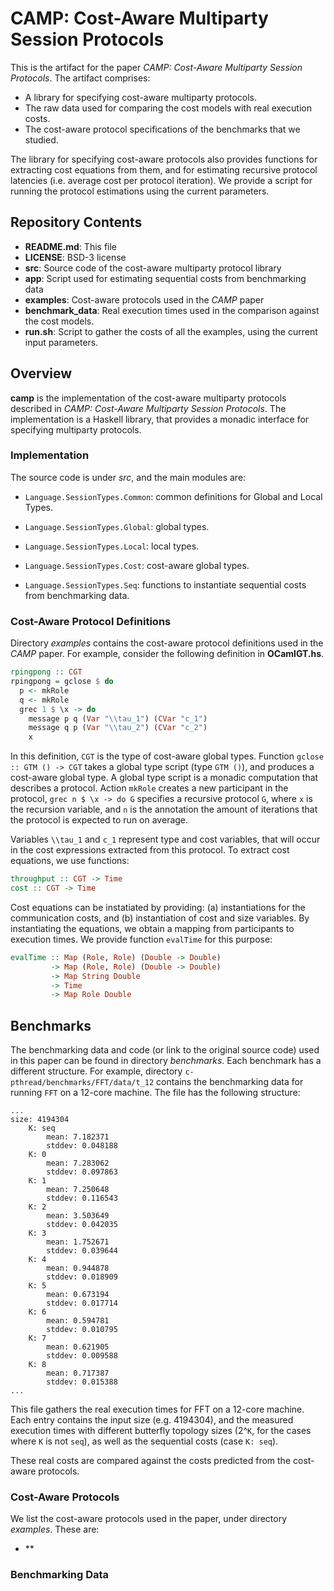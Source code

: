 # CAMP: Cost-Aware Multiparty Session Protocols

This is the artifact for the paper *CAMP: Cost-Aware Multiparty Session Protocols*.
The artifact comprises:

- A library for specifying cost-aware multiparty protocols.
- The raw data used for comparing the cost models with real execution costs.
- The cost-aware protocol specifications of the benchmarks that we studied.

The library for specifying cost-aware protocols also provides functions for
extracting cost equations from them, and for estimating recursive protocol
latencies (i.e. average cost per protocol iteration). We provide a script for
running the protocol estimations using the current parameters.

## Repository Contents

* **README.md**: This file
* **LICENSE**: BSD-3 license
* **src**: Source code of the cost-aware multiparty protocol library
* **app**: Script used for estimating sequential costs from benchmarking data
* **examples**: Cost-aware protocols used in the *CAMP* paper
* **benchmark_data**: Real execution times used in the comparison against the
  cost models.
* **run.sh**: Script to gather the costs of all the examples, using the current
  input parameters.

## Overview

**camp** is the implementation of the cost-aware multiparty protocols described
in *CAMP: Cost-Aware Multiparty Session Protocols*.  The implementation is a
Haskell library, that provides a monadic interface for specifying multiparty
protocols.

### Implementation

The source code is under *src*, and the main modules are:

- `Language.SessionTypes.Common`: common definitions for Global and Local Types.

- `Language.SessionTypes.Global`: global types.

- `Language.SessionTypes.Local`: local types.

- `Language.SessionTypes.Cost`: cost-aware global types.

- `Language.SessionTypes.Seq`: functions to instantiate sequential costs from
  benchmarking data.

### Cost-Aware Protocol Definitions

Directory *examples* contains the cost-aware protocol definitions used in the
*CAMP* paper. For example, consider the following definition in **OCamlGT.hs**.

```haskell
rpingpong :: CGT
rpingpong = gclose $ do
  p <- mkRole
  q <- mkRole
  grec 1 $ \x -> do
    message p q (Var "\\tau_1") (CVar "c_1")
    message q p (Var "\\tau_2") (CVar "c_2")
    x
```

In this definition, `CGT` is the type of cost-aware global types. Function
`gclose :: GTM () -> CGT` takes a global type script (type `GTM ()`), and
produces a cost-aware global type. A global type script is a monadic computation
that describes a protocol. Action `mkRole` creates a new participant in the
protocol, `grec n $ \x -> do G` specifies a recursive protocol `G`, where `x` is
the recursion variable, and `n` is the annotation the amount of iterations that
the protocol is expected to run on average.

Variables `\\tau_1` and
`c_1` represent type and cost variables, that will occur in the cost expressions
extracted from this protocol. To extract cost equations, we use functions:

```haskell
throughput :: CGT -> Time
cost :: CGT -> Time
```

Cost equations can be instatiated by providing: (a) instantiations for the
communication costs, and (b) instantiation of cost and size variables. By
instantiating the equations, we obtain a mapping from participants to execution
times. We provide function `evalTime` for this purpose:

```haskell
evalTime :: Map (Role, Role) (Double -> Double)
         -> Map (Role, Role) (Double -> Double)
         -> Map String Double
         -> Time
         -> Map Role Double
```

## Benchmarks

The benchmarking data and code (or link to the original source code) used in
this paper can be found in directory *benchmarks*. Each benchmark has a
different structure. For example, directory `c-pthread/benchmarks/FFT/data/t_12`
contains the benchmarking data for running `FFT` on a 12-core machine. The file
has the following structure:


```
...
size: 4194304
	K: seq
		mean: 7.182371
		stddev: 0.048188
	K: 0
		mean: 7.283062
		stddev: 0.097863
	K: 1
		mean: 7.250648
		stddev: 0.116543
	K: 2
		mean: 3.503649
		stddev: 0.042035
	K: 3
		mean: 1.752671
		stddev: 0.039644
	K: 4
		mean: 0.944878
		stddev: 0.018909
	K: 5
		mean: 0.673194
		stddev: 0.017714
	K: 6
		mean: 0.594781
		stddev: 0.010795
	K: 7
		mean: 0.621905
		stddev: 0.009588
	K: 8
		mean: 0.717387
		stddev: 0.015388
...
```

This file gathers the real execution times for FFT on a 12-core machine. Each
entry contains the input size (e.g. 4194304), and the measured execution times
with different butterfly topology sizes (2^`K`, for the cases where `K` is not
`seq`), as well as the sequential costs (case `K: seq`).

These real costs are compared against the costs predicted from the cost-aware
protocols.

### Cost-Aware Protocols

We list the cost-aware protocols used in the paper, under directory *examples*.
These are:

- **

### Benchmarking Data

